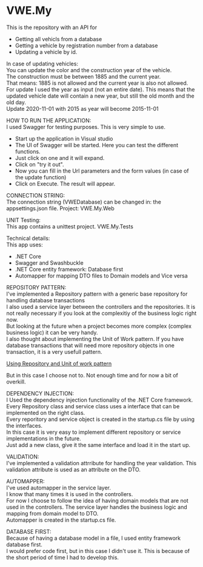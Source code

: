 # VWE.My

This is the repository with an API for  

- Getting all vehicls from a database
- Getting a vehicle by registration number from a database
- Updating a vehicle by id. 

In case of updating vehicles:  
  You can update the color and the construction year of the vehicle.  
  The construction must be between 1885 and the current year.  
  That means: 1885 is not allowed and the current year is also not allowed.  
  For update I used the year as input (not an entire date). This means that the updated vehicle date will contain a new year, but still the old month and the old day.  
      Update 2020-11-01 with 2015 as year will become 2015-11-01
      
 HOW TO RUN THE APPLICATION:   
  I used Swagger for testing purposes. This is very simple to use.  
  - Start up the application in Visual studio
  - The UI of Swagger will be started. Here you can test the different functions.
  - Just click on one and it will expand.
  - Click on "try it out". 
  - Now you can fill in the Url parameters and the form values (in case of the update function)
  - Click on Execute. The result will appear.
    
  CONNECTION STRING:  
  The connection string (VWEDatabase) can be changed in: 
  the appsettings.json file.
  Project: VWE.My.Web
  
  UNIT Testing:  
  This app contains a unittest project.
  VWE.My.Tests
  
  Technical details:  
  This app uses:
  - .NET Core
  - Swagger and Swashbuckle
  - .NET Core entity framework: Database first
  - Automapper for mapping DTO files to Domain models and Vice versa
  
  REPOSITORY PATTERN:  
  I've implemented a Repository pattern with a generic base repository for handling database transactions  
  I also used a service layer between the controllers and the repositories. It is not really necessary if you look at the complexitiy of the business logic right now.  
  But looking at the future when a project becomes more complex (complex business logic) it can be very handy.  
  I also thought about implementing the Unit of Work pattern. If you have database transactions that will need more repository objects in one transaction, it is a very usefull pattern.  
  
  <a href="https://docs.microsoft.com/en-us/aspnet/mvc/overview/older-versions/getting-started-with-ef-5-using-mvc-4/implementing-the-repository-and-unit-of-work-patterns-in-an-asp-net-mvc-application">Using Repository and Unit of work pattern</a>  
  
  But in this case I choose not to. Not enough time and for now a bit of overkill.
  
  DEPENDENCY INJECTION:    
  I Used the dependency injection functionality of the .NET Core framework. Every Repository class and service class uses a interface that can be implemented on the right class.  
  Every reporitory and service object is created in the startup.cs file by using the interfaces.  
  In this case it is very easy to implement different repository or service implementations in the future.  
  Just add a new class, give it the same interface and load it in the start up.  
  
  VALIDATION:  
  I've implemented a validation attrribute for handling the year validation. This validation attribute is used as an attribute on the DTO.  
  
  AUTOMAPPER:  
  I've used automapper in the service layer.  
  I know that many times it is used in the controllers.  
  For now I choose to follow the idea of having domain models that are not used in the controllers. The service layer handles the business logic and mapping from domain model to DTO.  
  Automapper is created in the startup.cs file.  
  
  DATABASE FIRST:  
  Because of having a database model in a file, I used entity framework database first.  
  I would prefer code first, but in this case I didn't use it. This is because of the short period of time I had to develop this.  
  
  
  
  
  
